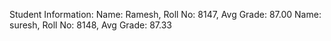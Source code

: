 Student Information:
Name: Ramesh, Roll No: 8147, Avg Grade: 87.00
Name: suresh, Roll No: 8148, Avg Grade: 87.33

